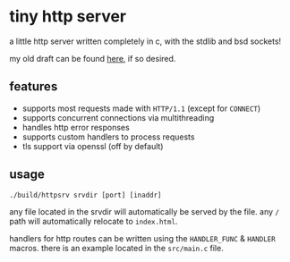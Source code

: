 # tiny http server

a little http server written completely in c, with the stdlib and bsd sockets!

my old draft can be found [here](https://gist.github.com/EmmmaTech/c0b6abb7a520e3bb917c1e41df6b6226), if so desired.

## features

- supports most requests made with `HTTP/1.1` (except for `CONNECT`)
- supports concurrent connections via multithreading
- handles http error responses
- supports custom handlers to process requests 
- tls support via openssl (off by default)

## usage

```
./build/httpsrv srvdir [port] [inaddr]
```

any file located in the srvdir will automatically be served by the file. any `/` path will automatically relocate to `index.html`.

handlers for http routes can be written using the `HANDLER_FUNC` & `HANDLER` macros. there is an example located in the `src/main.c` file.
